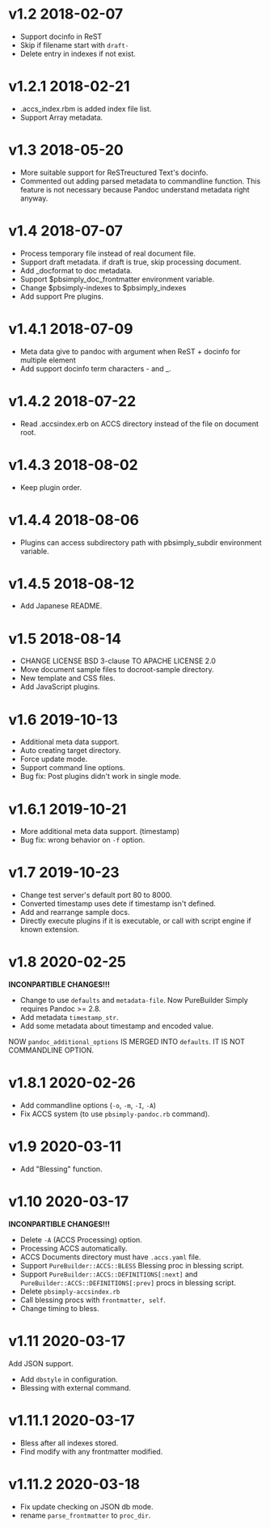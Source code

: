 # v1.2 2018-02-07

* Support docinfo in ReST
* Skip if filename start with `draft-`
* Delete entry in indexes if not exist.

# v1.2.1 2018-02-21

* .accs_index.rbm is added index file list.
* Support Array metadata.

# v1.3 2018-05-20

* More suitable support for ReSTreuctured Text's docinfo.
* Commented out adding parsed metadata to commandline function.
  This feature is not necessary because Pandoc understand metadata right anyway.

# v1.4 2018-07-07

* Process temporary file instead of real document file.
* Support draft metadata. if draft is true, skip processing document.
* Add _docformat to doc metadata.
* Support $pbsimply_doc_frontmatter environment variable.
* Change $pbsimply-indexes to $pbsimply_indexes
* Add support Pre plugins.

# v1.4.1 2018-07-09

* Meta data give to pandoc with argument when ReST + docinfo for multiple element
* Add support docinfo term characters - and _.

# v1.4.2 2018-07-22

* Read .accsindex.erb on ACCS directory instead of the file on document root.

# v1.4.3 2018-08-02

* Keep plugin order.

# v1.4.4 2018-08-06

* Plugins can access subdirectory path with pbsimply_subdir environment variable.

# v1.4.5 2018-08-12

* Add Japanese README.

# v1.5 2018-08-14

* CHANGE LICENSE BSD 3-clause TO APACHE LICENSE 2.0
* Move document sample files to docroot-sample directory.
* New template and CSS files.
* Add JavaScript plugins.

# v1.6 2019-10-13

* Additional meta data support.
* Auto creating target directory.
* Force update mode.
* Support command line options.
* Bug fix: Post plugins didn't work in single mode.

# v1.6.1 2019-10-21

* More additional meta data support. (timestamp)
* Bug fix: wrong behavior on `-f` option.

# v1.7 2019-10-23

* Change test server's default port 80 to 8000.
* Converted timestamp uses dete if timestamp isn't defined.
* Add and rearrange sample docs.
* Directly execute plugins if it is executable, or call with script engine if known extension.

# v1.8 2020-02-25

**INCONPARTIBLE CHANGES!!!**

* Change to use `defaults` and `metadata-file`. Now PureBuilder Simply requires Pandoc >= 2.8.
* Add metadata `timestamp_str`.
* Add some metadata about timestamp and encoded value.

NOW `pandoc_additional_options` IS MERGED INTO `defaults`. IT IS NOT COMMANDLINE OPTION.

# v1.8.1 2020-02-26

* Add commandline options (`-o`, `-m`, `-I`, `-A`)
* Fix ACCS system (to use `pbsimply-pandoc.rb` command).

# v1.9 2020-03-11

* Add "Blessing" function.

# v1.10 2020-03-17

**INCONPARTIBLE CHANGES!!!**

* Delete `-A` (ACCS Processing) option.
* Processing ACCS automatically.
* ACCS Documents directory must have `.accs.yaml` file.
* Support `PureBuilder::ACCS::BLESS` Blessing proc in blessing script.
* Support `PureBuilder::ACCS::DEFINITIONS[:next]` and `PureBuilder::ACCS::DEFINITIONS[:prev]` procs in blessing script.
* Delete `pbsimply-accsindex.rb`
* Call blessing procs with `frontmatter, self`.
* Change timing to bless.

# v1.11 2020-03-17

Add JSON support.

* Add `dbstyle` in configuration.
* Blessing with external command.

# v1.11.1 2020-03-17

* Bless after all indexes stored.
* Find modify with any frontmatter modified.

# v1.11.2 2020-03-18

* Fix update checking on JSON db mode.
* rename `parse_frontmatter` to `proc_dir`.
